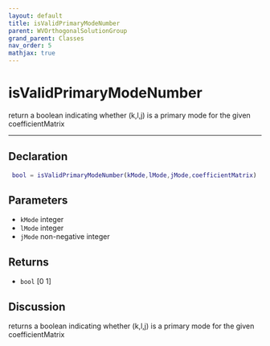 ```yaml
---
layout: default
title: isValidPrimaryModeNumber
parent: WVOrthogonalSolutionGroup
grand_parent: Classes
nav_order: 5
mathjax: true
---
```


#  isValidPrimaryModeNumber

return a boolean indicating whether (k,l,j) is a primary mode for the given coefficientMatrix


---

## Declaration
```matlab
 bool = isValidPrimaryModeNumber(kMode,lMode,jMode,coefficientMatrix)
```
## Parameters
+ `kMode`  integer
+ `lMode`  integer
+ `jMode`  non-negative integer

## Returns
+ `bool`  [0 1]

## Discussion

  returns a boolean indicating whether (k,l,j) is a primary mode
  for the given coefficientMatrix
 
            
